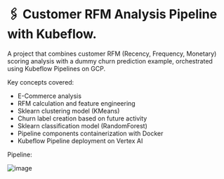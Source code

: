 # 🖇️ Customer RFM Analysis Pipeline with Kubeflow.

A project that combines customer RFM (Recency, Frequency, Monetary) scoring analysis with a dummy churn prediction example, orchestrated using Kubeflow Pipelines on GCP.

Key concepts covered:
- E-Commerce analysis
- RFM calculation and feature engineering
- Sklearn clustering model (KMeans)
- Churn label creation based on future activity
- Sklearn classification model (RandomForest)
- Pipeline components containerization with Docker
- Kubeflow Pipeline deployment on Vertex AI

Pipeline:

![image](https://github.com/user-attachments/assets/aa41ffb6-d8e6-464e-a26c-54ce1c1b661f)
